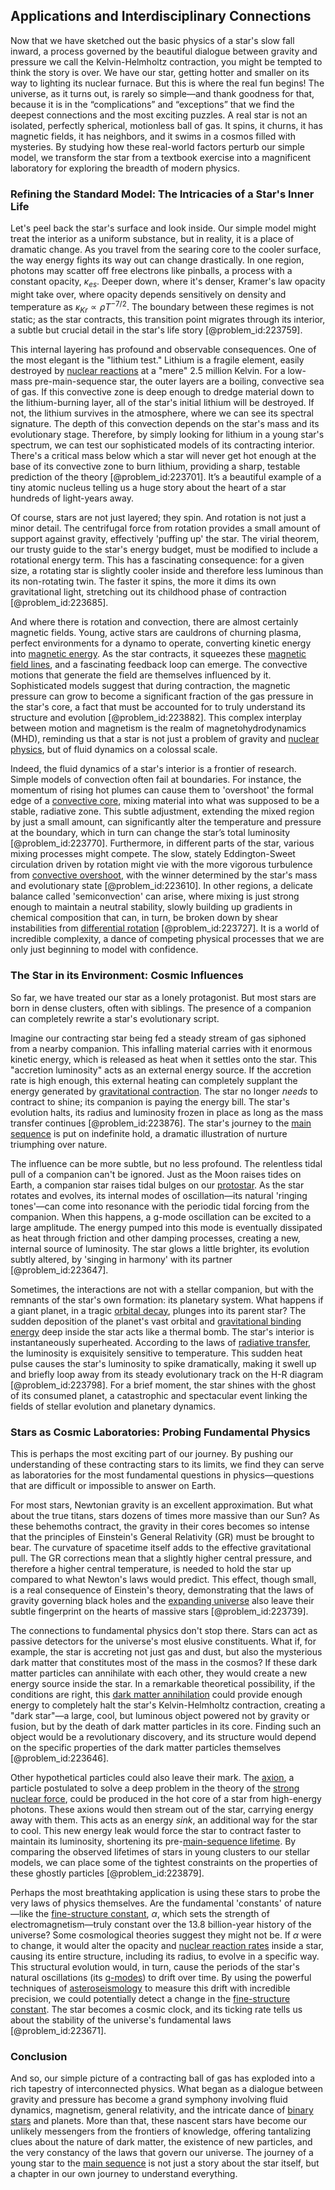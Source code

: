 ## Applications and Interdisciplinary Connections

Now that we have sketched out the basic physics of a star's slow fall inward, a process governed by the beautiful dialogue between gravity and pressure we call the Kelvin-Helmholtz contraction, you might be tempted to think the story is over. We have our star, getting hotter and smaller on its way to lighting its nuclear furnace. But this is where the real fun begins! The universe, as it turns out, is rarely so simple—and thank goodness for that, because it is in the “complications” and “exceptions” that we find the deepest connections and the most exciting puzzles. A real star is not an isolated, perfectly spherical, motionless ball of gas. It spins, it churns, it has magnetic fields, it has neighbors, and it swims in a cosmos filled with mysteries. By studying how these real-world factors perturb our simple model, we transform the star from a textbook exercise into a magnificent laboratory for exploring the breadth of modern physics.

### Refining the Standard Model: The Intricacies of a Star's Inner Life

Let's peel back the star's surface and look inside. Our simple model might treat the interior as a uniform substance, but in reality, it is a place of dramatic change. As you travel from the searing core to the cooler surface, the way energy fights its way out can change drastically. In one region, photons may scatter off free electrons like pinballs, a process with a constant opacity, $\kappa_{es}$. Deeper down, where it's denser, Kramer's law opacity might take over, where opacity depends sensitively on density and temperature as $\kappa_{Kr} \propto \rho T^{-7/2}$. The boundary between these regimes is not static; as the star contracts, this transition point migrates through its interior, a subtle but crucial detail in the star's life story [@problem_id:223759].

This internal layering has profound and observable consequences. One of the most elegant is the "lithium test." Lithium is a fragile element, easily destroyed by [nuclear reactions](@article_id:158947) at a "mere" $2.5$ million Kelvin. For a low-mass pre-main-sequence star, the outer layers are a boiling, convective sea of gas. If this convective zone is deep enough to dredge material down to the lithium-burning layer, all of the star's initial lithium will be destroyed. If not, the lithium survives in the atmosphere, where we can see its spectral signature. The depth of this convection depends on the star's mass and its evolutionary stage. Therefore, by simply looking for lithium in a young star's spectrum, we can test our sophisticated models of its contracting interior. There's a critical mass below which a star will never get hot enough at the base of its convective zone to burn lithium, providing a sharp, testable prediction of the theory [@problem_id:223701]. It’s a beautiful example of a tiny atomic nucleus telling us a huge story about the heart of a star hundreds of light-years away.

Of course, stars are not just layered; they spin. And rotation is not just a minor detail. The centrifugal force from rotation provides a small amount of support against gravity, effectively 'puffing up' the star. The virial theorem, our trusty guide to the star's energy budget, must be modified to include a rotational energy term. This has a fascinating consequence: for a given size, a rotating star is slightly cooler inside and therefore less luminous than its non-rotating twin. The faster it spins, the more it dims its own gravitational light, stretching out its childhood phase of contraction [@problem_id:223685].

And where there is rotation and convection, there are almost certainly magnetic fields. Young, active stars are cauldrons of churning plasma, perfect environments for a dynamo to operate, converting kinetic energy into [magnetic energy](@article_id:264580). As the star contracts, it squeezes these [magnetic field lines](@article_id:267798), and a fascinating feedback loop can emerge. The convective motions that generate the field are themselves influenced by it. Sophisticated models suggest that during contraction, the magnetic pressure can grow to become a significant fraction of the gas pressure in the star's core, a fact that must be accounted for to truly understand its structure and evolution [@problem_id:223882]. This complex interplay between motion and magnetism is the realm of magnetohydrodynamics (MHD), reminding us that a star is not just a problem of gravity and [nuclear physics](@article_id:136167), but of fluid dynamics on a colossal scale.

Indeed, the fluid dynamics of a star's interior is a frontier of research. Simple models of convection often fail at boundaries. For instance, the momentum of rising hot plumes can cause them to 'overshoot' the formal edge of a [convective core](@article_id:158065), mixing material into what was supposed to be a stable, radiative zone. This subtle adjustment, extending the mixed region by just a small amount, can significantly alter the temperature and pressure at the boundary, which in turn can change the star’s total luminosity [@problem_id:223770]. Furthermore, in different parts of the star, various mixing processes might compete. The slow, stately Eddington-Sweet circulation driven by rotation might vie with the more vigorous turbulence from [convective overshoot](@article_id:161538), with the winner determined by the star's mass and evolutionary state [@problem_id:223610]. In other regions, a delicate balance called 'semiconvection' can arise, where mixing is just strong enough to maintain a neutral stability, slowly building up gradients in chemical composition that can, in turn, be broken down by shear instabilities from [differential rotation](@article_id:160565) [@problem_id:223727]. It is a world of incredible complexity, a dance of competing physical processes that we are only just beginning to model with confidence.

### The Star in its Environment: Cosmic Influences

So far, we have treated our star as a lonely protagonist. But most stars are born in dense clusters, often with siblings. The presence of a companion can completely rewrite a star's evolutionary script.

Imagine our contracting star being fed a steady stream of gas siphoned from a nearby companion. This infalling material carries with it enormous kinetic energy, which is released as heat when it settles onto the star. This "accretion luminosity" acts as an external energy source. If the accretion rate is high enough, this external heating can completely supplant the energy generated by [gravitational contraction](@article_id:160195). The star no longer *needs* to contract to shine; its companion is paying the energy bill. The star's evolution halts, its radius and luminosity frozen in place as long as the mass transfer continues [@problem_id:223876]. The star's journey to the [main sequence](@article_id:161542) is put on indefinite hold, a dramatic illustration of nurture triumphing over nature.

The influence can be more subtle, but no less profound. The relentless tidal pull of a companion can't be ignored. Just as the Moon raises tides on Earth, a companion star raises tidal bulges on our [protostar](@article_id:158966). As the star rotates and evolves, its internal modes of oscillation—its natural 'ringing tones'—can come into resonance with the periodic tidal forcing from the companion. When this happens, a g-mode oscillation can be excited to a large amplitude. The energy pumped into this mode is eventually dissipated as heat through friction and other damping processes, creating a new, internal source of luminosity. The star glows a little brighter, its evolution subtly altered, by 'singing in harmony' with its partner [@problem_id:223647].

Sometimes, the interactions are not with a stellar companion, but with the remnants of the star's own formation: its planetary system. What happens if a giant planet, in a tragic [orbital decay](@article_id:159770), plunges into its parent star? The sudden deposition of the planet's vast orbital and [gravitational binding energy](@article_id:158559) deep inside the star acts like a thermal bomb. The star's interior is instantaneously superheated. According to the laws of [radiative transfer](@article_id:157954), the luminosity is exquisitely sensitive to temperature. This sudden heat pulse causes the star's luminosity to spike dramatically, making it swell up and briefly loop away from its steady evolutionary track on the H-R diagram [@problem_id:223798]. For a brief moment, the star shines with the ghost of its consumed planet, a catastrophic and spectacular event linking the fields of stellar evolution and planetary dynamics.

### Stars as Cosmic Laboratories: Probing Fundamental Physics

This is perhaps the most exciting part of our journey. By pushing our understanding of these contracting stars to its limits, we find they can serve as laboratories for the most fundamental questions in physics—questions that are difficult or impossible to answer on Earth.

For most stars, Newtonian gravity is an excellent approximation. But what about the true titans, stars dozens of times more massive than our Sun? As these behemoths contract, the gravity in their cores becomes so intense that the principles of Einstein's General Relativity (GR) must be brought to bear. The curvature of spacetime itself adds to the effective gravitational pull. The GR corrections mean that a slightly higher central pressure, and therefore a higher central temperature, is needed to hold the star up compared to what Newton's laws would predict. This effect, though small, is a real consequence of Einstein's theory, demonstrating that the laws of gravity governing black holes and the [expanding universe](@article_id:160948) also leave their subtle fingerprint on the hearts of massive stars [@problem_id:223739].

The connections to fundamental physics don't stop there. Stars can act as passive detectors for the universe's most elusive constituents. What if, for example, the star is accreting not just gas and dust, but also the mysterious dark matter that constitutes most of the mass in the cosmos? If these dark matter particles can annihilate with each other, they would create a new energy source inside the star. In a remarkable theoretical possibility, if the conditions are right, this [dark matter annihilation](@article_id:160956) could provide enough energy to completely halt the star's Kelvin-Helmholtz contraction, creating a "dark star"—a large, cool, but luminous object powered not by gravity or fusion, but by the death of dark matter particles in its core. Finding such an object would be a revolutionary discovery, and its structure would depend on the specific properties of the dark matter particles themselves [@problem_id:223646].

Other hypothetical particles could also leave their mark. The [axion](@article_id:156014), a particle postulated to solve a deep problem in the theory of the [strong nuclear force](@article_id:158704), could be produced in the hot core of a star from high-energy photons. These axions would then stream out of the star, carrying energy away with them. This acts as an energy *sink*, an additional way for the star to cool. This new energy leak would force the star to contract faster to maintain its luminosity, shortening its pre-[main-sequence lifetime](@article_id:160304). By comparing the observed lifetimes of stars in young clusters to our stellar models, we can place some of the tightest constraints on the properties of these ghostly particles [@problem_id:223879].

Perhaps the most breathtaking application is using these stars to probe the very laws of physics themselves. Are the fundamental 'constants' of nature—like the [fine-structure constant](@article_id:154856), $\alpha$, which sets the strength of electromagnetism—truly constant over the 13.8 billion-year history of the universe? Some cosmological theories suggest they might not be. If $\alpha$ were to change, it would alter the opacity and [nuclear reaction rates](@article_id:161156) inside a star, causing its entire structure, including its radius, to evolve in a specific way. This structural evolution would, in turn, cause the periods of the star's natural oscillations (its [g-modes](@article_id:159583)) to drift over time. By using the powerful techniques of [asteroseismology](@article_id:161010) to measure this drift with incredible precision, we could potentially detect a change in the [fine-structure constant](@article_id:154856). The star becomes a cosmic clock, and its ticking rate tells us about the stability of the universe's fundamental laws [@problem_id:223671].

### Conclusion

And so, our simple picture of a contracting ball of gas has exploded into a rich tapestry of interconnected physics. What began as a dialogue between gravity and pressure has become a grand symphony involving fluid dynamics, magnetism, general relativity, and the intricate dance of [binary stars](@article_id:175760) and planets. More than that, these nascent stars have become our unlikely messengers from the frontiers of knowledge, offering tantalizing clues about the nature of dark matter, the existence of new particles, and the very constancy of the laws that govern our universe. The journey of a young star to the [main sequence](@article_id:161542) is not just a story about the star itself, but a chapter in our own journey to understand everything.